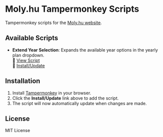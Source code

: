 # Moly.hu Tampermonkey Scripts

Tampermonkey scripts for the [Moly.hu website](https://moly.hu).

## Available Scripts

- **Extend Year Selection**: Expands the available year options in the yearly plan dropdown.  
  📜 [View Script](https://github.com/regisz/moly-scripts/blob/main/moly_extend_year_selection.user.js)  
  🔄 [Install/Update](https://github.com/regisz/moly-scripts/raw/main/moly_extend_year_selection.user.js)

## Installation

1. Install [Tampermonkey](https://www.tampermonkey.net/) in your browser.
2. Click the **Install/Update** link above to add the script.
3. The script will now automatically update when changes are made.

## License

MIT License